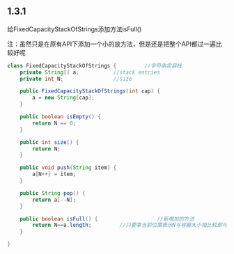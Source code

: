 ## 1.3.1 

给FixedCapacityStackOfStrings添加方法isFull()

注：虽然只是在原有API下添加一个小的放方法，但是还是把整个API都过一遍比较好呢

``` java
class FixedCapacityStackOfStrings {			//字符串定容栈
    private String[] a;           //stack entries
    private int N;                //size

    public FixedCapacityStackOfStrings(int cap) {
        a = new String[cap];
    }

    public boolean isEmpty() {
        return N == 0;
    }

    public int size() {
        return N;
    }

    public void push(String item) {
        a[N++] = item;
    }

    public String pop() {
        return a[--N];
    }

    public boolean isFull() {                   //新增加的方法
        return N==a.length;			//只要拿当前位置表示N与容器大小相比较即可
    }

}
```


